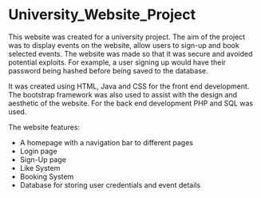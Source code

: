 # University_Website_Project
This website was created for a university project. The aim of the project was to display events on the website, allow users to sign-up and book selected events. The website was made so that it was secure and avoided potential exploits. For example, a user signing up would have their password being hashed before being saved to the database.

It was created using HTML, Java and CSS for the front end development. The bootstrap framework was also used to assist with the design and aesthetic of the website. 
For the back end development PHP and SQL was used.

The website features:
- A homepage with a navigation bar to different pages
- Login page
- Sign-Up page
- Like System
- Booking System
- Database for storing user credentials and event details
